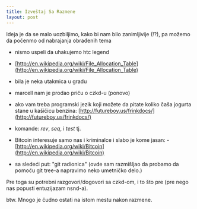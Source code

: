 ```yaml
---
title: Izveštaj Sa Razmene
layout: post
---
```


Ideja je da se malo uozbiljimo, kako bi nam bilo zanimljivije (!?), pa možemo da počenmo od nabrajanja obrađenih tema

- nismo uspeli da uhakujemo htc legend
- [http://en.wikipedia.org/wiki/File_Allocation_Table](http://en.wikipedia.org/wiki/File_Allocation_Table)
- bila je neka utakmica u gradu
- marcell nam je prodao priču o czkd-u (ponovo)
- ako vam treba programski jezik koji možete da pitate koliko čaša jogurta stane u kašičicu benzina: [http://futureboy.us/frinkdocs/](http://futureboy.us/frinkdocs/)
- komande: *rev*, *seq*, i *test* tj.
- Bitcoin interesuje samo nas i kriminalce i slabo je kome jasan: - [http://en.wikipedia.org/wiki/Bitcoin](http://en.wikipedia.org/wiki/Bitcoin)


- sa sledeći put: "git radionica" 
(ovde sam razmišljao da probamo da pomoću git tree-a napravimo neko umetničko delo.)


Pre toga su potrebni razgovori/dogovori sa czkd-om, i to što pre (pre nego nas popusti entuzijazam nsnd-a).

btw. Mnogo je čudno ostati na istom mestu nakon razmene.

